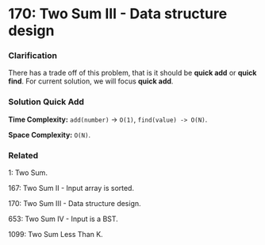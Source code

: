 # 170: Two Sum III - Data structure design

### Clarification
There has a trade off of this problem, that is it should be **quick add** or **quick find**. For current solution, we will focus **quick add**.  

### Solution Quick Add
**Time Complexity:** `add(number)` -> `O(1)`, `find(value) -> O(N)`.

**Space Complexity:** `O(N)`.

### Related
1: Two Sum.

167: Two Sum II - Input array is sorted.

170: Two Sum III - Data structure design.

653: Two Sum IV - Input is a BST.

1099: Two Sum Less Than K.